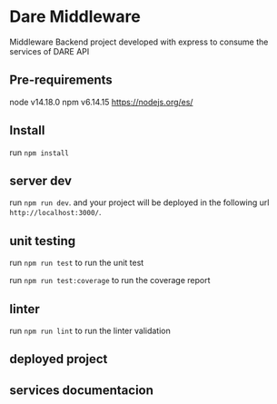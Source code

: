 # Dare Middleware

Middleware Backend project developed with express to consume the services of DARE API

## Pre-requirements

node v14.18.0 npm v6.14.15 https://nodejs.org/es/ 

## Install

run `npm install`

## server dev

run `npm run dev`. and your project will be deployed in the following url `http://localhost:3000/`.

## unit testing
run `npm run test` to run the unit test

run  `npm run test:coverage` to run the coverage report

## linter

run `npm run lint` to run the linter validation

## deployed project 


## services documentacion